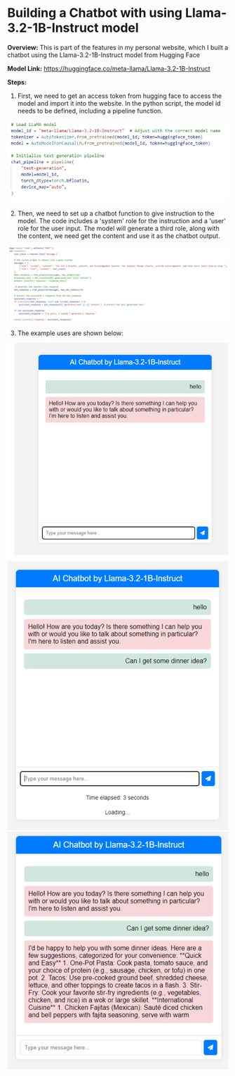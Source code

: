 # Building a Chatbot with using Llama-3.2-1B-Instruct model

**Overview:** This is part of the features in my personal website, which I built a chatbot using the Llama-3.2-1B-Instruct model from Hugging Face

**Model Link:** https://huggingface.co/meta-llama/Llama-3.2-1B-Instruct

**Steps:**
1. First, we need to get an access token from hugging face to access the model and import it into the website. In the python script, the model id needs to be defined, including a pipeline function.

![](image/chatbot4.png)

2. Then, we need to set up a chatbot function to give instruction to the model. The code includes a 'system' role for the instruction and a 'user' role for the user input. The model will generate a third role, along with the content, we need get the content and use it as the chatbot output.

![](image/chatbot5.png)

3. The example uses are shown below:

![](image/chatbot1.png)
![](image/chatbot2.png)
![](image/chatbot3.png)
